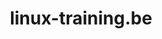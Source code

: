 ---
title: linux-training.be
description: linux-training.be gives you books for free to study Linux.
url: https://linux-training.be/
image:
    # url: '/assets/images/cafe.png'
    # alt: 'Cafe'
tags: ['learn', 'linux', 'training']
listedDate: 2023-11-08
published: true
---